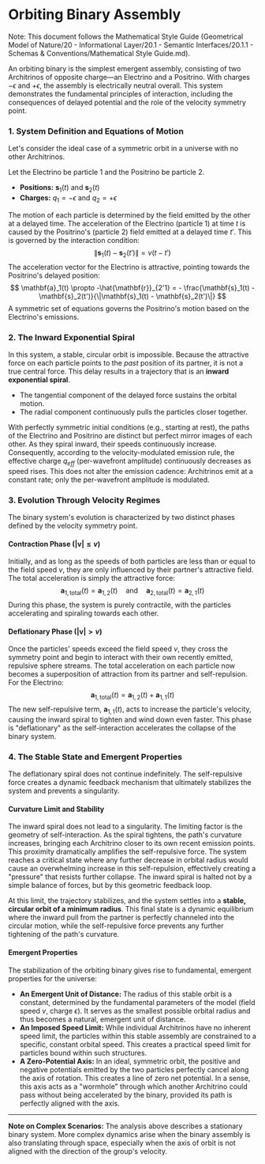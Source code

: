 # Orbiting Binary Assembly

Note: This document follows the Mathematical Style Guide (Geometrical Model of Nature/20 - Informational Layer/20.1 - Semantic Interfaces/20.1.1 - Schemas & Conventions/Mathematical Style Guide.md).

An orbiting binary is the simplest emergent assembly, consisting of two Architrinos of opposite charge—an Electrino and a Positrino. With charges $-\epsilon$ and $+\epsilon$, the assembly is electrically neutral overall. This system demonstrates the fundamental principles of interaction, including the consequences of delayed potential and the role of the velocity symmetry point. 

### 1. System Definition and Equations of Motion

Let's consider the ideal case of a symmetric orbit in a universe with no other Architrinos.

Let the Electrino be particle 1 and the Positrino be particle 2.
-   **Positions:** $\mathbf{s}_1(t)$ and $\mathbf{s}_2(t)$
-   **Charges:** $q_1 = -\epsilon$ and $q_2 = +\epsilon$

The motion of each particle is determined by the field emitted by the other at a delayed time. The acceleration of the Electrino (particle 1) at time $t$ is caused by the Positrino's (particle 2) field emitted at a delayed time $t'$. This is governed by the interaction condition:
$$
\|\mathbf{s}_1(t) - \mathbf{s}_2(t')\| = v(t - t')
$$
The acceleration vector for the Electrino is attractive, pointing towards the Positrino's delayed position:
$$
\mathbf{a}_1(t) \propto -\hat{\mathbf{r}}_{2'1} = - \frac{\mathbf{s}_1(t) - \mathbf{s}_2(t')}{\|\mathbf{s}_1(t) - \mathbf{s}_2(t')\|}
$$
A symmetric set of equations governs the Positrino's motion based on the Electrino's emissions.

### 2. The Inward Exponential Spiral

In this system, a stable, circular orbit is impossible. Because the attractive force on each particle points to the *past* position of its partner, it is not a true central force. This delay results in a trajectory that is an **inward exponential spiral**.

-   The tangential component of the delayed force sustains the orbital motion.
-   The radial component continuously pulls the particles closer together.

With perfectly symmetric initial conditions (e.g., starting at rest), the paths of the Electrino and Positrino are distinct but perfect mirror images of each other. As they spiral inward, their speeds continuously increase. Consequently, according to the velocity-modulated emission rule, the effective charge $q_{eff}$ (per-wavefront amplitude) continuously decreases as speed rises. This does not alter the emission cadence: Architrinos emit at a constant rate; only the per-wavefront amplitude is modulated.

### 3. Evolution Through Velocity Regimes

The binary system's evolution is characterized by two distinct phases defined by the velocity symmetry point.

#### **Contraction Phase ($|\mathbf{v}| \le v$)**
Initially, and as long as the speeds of both particles are less than or equal to the field speed $v$, they are only influenced by their partner's attractive field. The total acceleration is simply the attractive force:
$$
\mathbf{a}_{1, \text{total}}(t) = \mathbf{a}_{1,2}(t) \quad \text{and} \quad \mathbf{a}_{2, \text{total}}(t) = \mathbf{a}_{2,1}(t)
$$
During this phase, the system is purely contractile, with the particles accelerating and spiraling towards each other.

#### **Deflationary Phase ($|\mathbf{v}| > v$)**
Once the particles' speeds exceed the field speed $v$, they cross the symmetry point and begin to interact with their own recently emitted, repulsive sphere streams. The total acceleration on each particle now becomes a superposition of attraction from its partner and self-repulsion. For the Electrino:
$$
\mathbf{a}_{1, \text{total}}(t) = \mathbf{a}_{1,2}(t) + \mathbf{a}_{1,1}(t)
$$
The new self-repulsive term, $\mathbf{a}_{1,1}(t)$, acts to increase the particle's velocity, causing the inward spiral to tighten and wind down even faster. This phase is "deflationary" as the self-interaction accelerates the collapse of the binary system.

### 4. The Stable State and Emergent Properties

The deflationary spiral does not continue indefinitely. The self-repulsive force creates a dynamic feedback mechanism that ultimately stabilizes the system and prevents a singularity.

#### **Curvature Limit and Stability**
The inward spiral does not lead to a singularity. The limiting factor is the geometry of self-interaction. As the spiral tightens, the path's curvature increases, bringing each Architrino closer to its own recent emission points. This proximity dramatically amplifies the self-repulsive force. The system reaches a critical state where any further decrease in orbital radius would cause an overwhelming increase in this self-repulsion, effectively creating a "pressure" that resists further collapse. The inward spiral is halted not by a simple balance of forces, but by this geometric feedback loop.

At this limit, the trajectory stabilizes, and the system settles into a **stable, circular orbit of a minimum radius**. This final state is a dynamic equilibrium where the inward pull from the partner is perfectly channeled into the circular motion, while the self-repulsive force prevents any further tightening of the path's curvature.

#### **Emergent Properties**
The stabilization of the orbiting binary gives rise to fundamental, emergent properties for the universe:
-   **An Emergent Unit of Distance:** The radius of this stable orbit is a constant, determined by the fundamental parameters of the model (field speed $v$, charge $\epsilon$). It serves as the smallest possible orbital radius and thus becomes a natural, emergent unit of distance.
-   **An Imposed Speed Limit:** While individual Architrinos have no inherent speed limit, the particles within this stable assembly are constrained to a specific, constant orbital speed. This creates a practical speed limit for particles bound within such structures.
-   **A Zero-Potential Axis:** In an ideal, symmetric orbit, the positive and negative potentials emitted by the two particles perfectly cancel along the axis of rotation. This creates a line of zero net potential. In a sense, this axis acts as a "wormhole" through which another Architrino could pass without being accelerated by the binary, provided its path is perfectly aligned with the axis.

---

**Note on Complex Scenarios:** The analysis above describes a stationary binary system. More complex dynamics arise when the binary assembly is also translating through space, especially when the axis of orbit is not aligned with the direction of the group's velocity.
